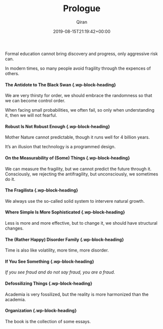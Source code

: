 ﻿---
title: Prologue
author: Qiran
type: post
date: 2019-08-15T21:19:42+00:00
aliases: ["/antifragile-1/"]
categories:
  - 'Antifragile: Things That Gain From Disorder'

---
Formal education cannot bring discovery and progress, only aggressive risk can.

In modern times, so many people avoid fragility through the expences of others.

#### The Antidote to The Black Swan {.wp-block-heading}

We are very thirsty for order, we should embrace the randomness so that we can become control order.

When facing small probabilities, we often fail, so only when understanding it, then we will not fearful.

#### Robust Is Not Robust Enough {.wp-block-heading}

Mother Nature cannot predictable, though it runs well for 4 billion years.

It&#8217;s an illusion that technology is a programmed design.

#### On the Measurability of (Some) Things {.wp-block-heading}

We can measure the fragility, but we cannot predict the future through it. Consciously, we rejecting the antifragility, but unconsciously, we sometimes do it.

#### The Fragilista {.wp-block-heading}

We always use the so-called solid system to intervere natural growth.

#### Where Simple Is More Sophisticated {.wp-block-heading}

Less is more and more effective, but to change it, we should have structural changes. 

#### The (Rather Happy) Disorder Family {.wp-block-heading}

Time is also like volatility, more time, more disorder.

#### If You See Something {.wp-block-heading}

_If you see fraud and do not say fraud, you are a fraud._

#### Defossilizing Things {.wp-block-heading}

Academia is very fossilized, but the reality is more harmonized than the academia.

#### Organization {.wp-block-heading}

The book is the collection of some essays.
